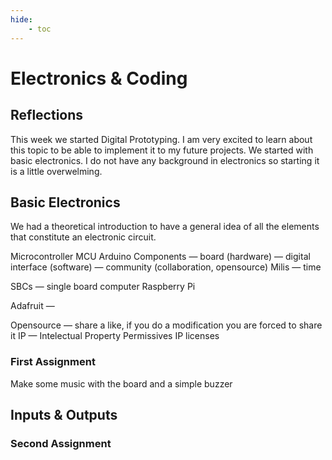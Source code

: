 ```yaml
---
hide:
    - toc
---
```


# Electronics & Coding

## Reflections

This week we started Digital Prototyping. I am very excited to learn about this topic to be able to implement it to my future projects. We started with basic electronics. I do not have any background in electronics so starting it is a little overwelming.


## Basic Electronics

We had a theoretical introduction to have a general idea of all the elements that constitute an electronic circuit.

Microcontroller MCU
	Arduino
		Components
			— board (hardware)
			— digital interface (software)
			— community (collaboration, opensource)
		Milis — time

SBCs — single board computer
	Raspberry Pi


Adafruit —

Opensource — share a like, if you do a modification you are forced to share it
IP — Intelectual Property
Permissives IP licenses

### First Assignment

Make some music with the board and a simple buzzer


## Inputs & Outputs



### Second Assignment
